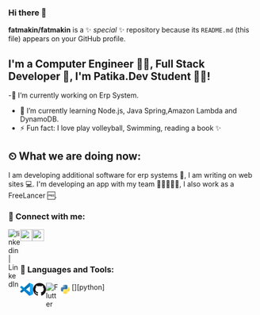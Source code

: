 ### Hi there 👋


**fatmakin/fatmakin** is a ✨ _special_ ✨ repository because its `README.md` (this file) appears on your GitHub profile.

## I'm a Computer Engineer 👨‍🎓, Full Stack Developer 🚀, I'm Patika.Dev Student  👨‍🎓!

 -🔭 I’m currently working on Erp System.
- 🌱 I’m currently learning Node.js, Java Spring,Amazon Lambda and DynamoDB.
- ⚡ Fun fact: I love play volleyball, Swimming, reading a book ✨

## ⏲ What we are doing now:
I am developing additional software for erp systems 🚀, I am writing on web sites 💻.
I'm developing an app with my team 👨🏼‍🤝‍👨🏻, 
I also work as a FreeLancer 🆓.
### 📩 Connect with me:

[<img align="left" alt="linkedin | LinkedIn" width="24px" src="https://raw.githubusercontent.com/peterthehan/peterthehan/master/assets/linkedin.svg" />][linkedin]
[<img align="left" height="24" width="24" src="https://cdn.jsdelivr.net/npm/simple-icons@v4/icons/instagram.svg" />][instagram]
[<img align="left" height="24" width="24" src="https://cdn.jsdelivr.net/npm/simple-icons@v4/icons/gmail.svg" />][gmail]


<br />


[instagram]: https://www.instagram.com/fatmatekme
[linkedin]: https://www.linkedin.com/fatmakin
[gmail]: mailto:fatmatekme.ft@gmail.com
<br />

### 🔧 Languages and Tools:

[<img align="left" alt="Visual Studio Code" width="26px" src="https://raw.githubusercontent.com/github/explore/80688e429a7d4ef2fca1e82350fe8e3517d3494d/topics/visual-studio-code/visual-studio-code.png" />][vsCode]
[<img align="left" alt="GitHub" width="26px" src="https://raw.githubusercontent.com/github/explore/78df643247d429f6cc873026c0622819ad797942/topics/github/github.png" />][github]
[<img align="left" alt="Flutter" width="26px" src="https://upload.wikimedia.org/wikipedia/commons/5/59/Visual_Studio_Icon_2019.svg" />][vs]
[<img align="left" alt="Python" width="26px" src="https://raw.githubusercontent.com/github/explore/cebd63002168a05a6a642f309227eefeccd92950/topics/python/python.png" />][python]


<br />

[vsCode]: https://code.visualstudio.com/
[github]: https://github.com/fatmakin
[vs]:https://visualstudio.microsoft.com/
[node]:https://nodejs.org/en/
[java]:https://www.java.com/

<br />
<br />
